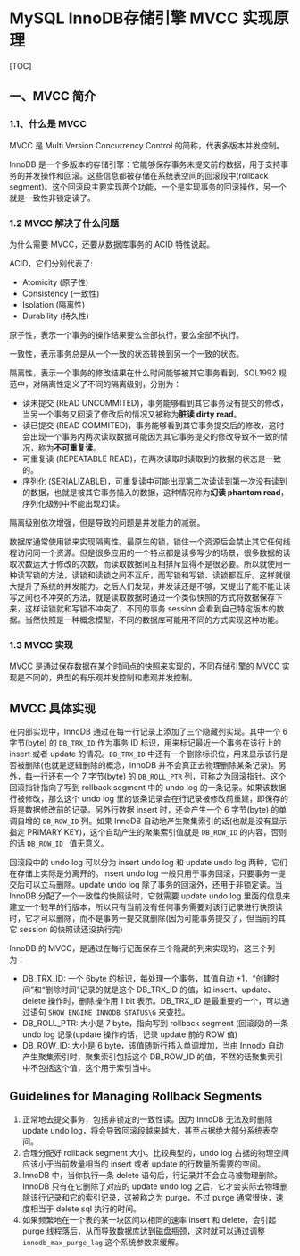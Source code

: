 # MySQL InnoDB存储引擎 MVCC 实现原理

[TOC]


## 一、MVCC 简介
### 1.1、什么是 MVCC

MVCC 是 Multi Version Concurrency Control 的简称，代表多版本并发控制。

InnoDB 是一个多版本的存储引擎：它能够保存事务未提交前的数据，用于支持事务的并发操作和回滚。这些信息都被存储在系统表空间的回滚段中(rollback segment)。这个回滚段主要实现两个功能，一个是实现事务的回滚操作，另一个就是一致性非锁定读了。

### 1.2 MVCC 解决了什么问题

为什么需要 MVCC，还要从数据库事务的 ACID 特性说起。

ACID，它们分别代表了:

- Atomicity (原子性)
- Consistency (一致性)
- Isolation (隔离性)
- Durability (持久性)

原子性，表示一个事务的操作结果要么全部执行，要么全部不执行。

一致性，表示事务总是从一个一致的状态转换到另一个一致的状态。

隔离性，表示一个事务的修改结果在什么时间能够被其它事务看到，SQL1992 规范中，对隔离性定义了不同的隔离级别，分别为：

- 读未提交 (READ UNCOMMITED)，事务能够看到其它事务没有提交的修改，当另一个事务又回滚了修改后的情况又被称为**脏读 dirty read**。
- 读已提交 (READ COMMITED)，事务能够看到其它事务提交后的修改，这时会出现一个事务内两次读取数据可能因为其它事务提交的修改导致不一致的情况，称为**不可重复读**。
- 可重复读 (REPEATABLE READ)，在两次读取时读取到的数据的状态是一致的。
- 序列化 (SERIALIZABLE)，可重复读中可能出现第二次读读到第一次没有读到的数据，也就是被其它事务插入的数据，这种情况称为**幻读 phantom read**，序列化级别中不能出现幻读。

隔离级别依次增强，但是导致的问题是并发能力的减弱。

数据库通常使用锁来实现隔离性。最原生的锁，锁住一个资源后会禁止其它任何线程访问同一个资源。但是很多应用的一个特点都是读多写少的场景，很多数据的读取次数远大于修改的次数，而读取数据间互相排斥显得不是很必要。所以就使用一种读写锁的方法，读锁和读锁之间不互斥，而写锁和写锁、读锁都互斥。这样就很大提升了系统的并发能力。之后人们发现，并发读还是不够，又提出了能不能让读写之间也不冲突的方法，就是读取数据时通过一个类似快照的方式将数据保存下来，这样读锁就和写锁不冲突了，不同的事务 session 会看到自己特定版本的数据。当然快照是一种概念模型，不同的数据库可能用不同的方式实现这种功能。

### 1.3 MVCC 实现

MVCC 是通过保存数据在某个时间点的快照来实现的，不同存储引擎的 MVCC 实现是不同的，典型的有乐观并发控制和悲观并发控制。

## MVCC 具体实现

在内部实现中，InnoDB 通过在每一行记录上添加了三个隐藏列实现。其中一个 6 字节(byte) 的 `DB_TRX_ID` 作为事务 ID 标识，用来标记最近一个事务在该行上的 insert 或者 update 的情况。`DB_TRX_ID` 中还有一个删除标识位，用来显示该行是否被删除(也就是逻辑删除的概念，InnoDB 并不会真正去物理删除某条记录)。另外，每一行还有一个 7 字节(byte) 的 `DB_ROLL_PTR` 列，可称之为回滚指针。这个回滚指针指向了写到 rollback segment 中的 undo log 的一条记录。如果该数据行被修改，那么这个 undo log 里的该条记录会在行记录被修改前重建，即保存的将是数据修改前的记录。另外行数据 insert 时，还会产生一个 6 字节(byte) 的单调自增的 `DB_ROW_ID` 列。如果 InnoDB 自动地产生聚集索引的话(也就是没有显示指定 PRIMARY KEY)，这个自动产生的聚集索引值就是 `DB_ROW_ID` 的内容，否则的话 `DB_ROW_ID	` 值无意义。

回滚段中的 undo log 可以分为 insert undo log 和 update undo log 两种，它们在存储上实际是分离开的。insert undo log 一般只用于事务回滚，只要事务一提交后可以立马删除。update undo log 除了事务的回滚外，还用于非锁定读。当 InnoDB 分配了一个一致性的快照读时，它就需要 update undo log 里面的信息来建立一个较早的行版本，所以只有当前没有任何事务需要对该行记录进行快照读时，它才可以删除，而不是事务一提交就删除(因为可能事务提交了，但当前的其它 session 的快照读还没执行完)

InnoDB 的 MVCC，是通过在每行记面保存三个隐藏的列来实现的，这三个列为：

- DB_TRX_ID: 一个 6byte 的标识，每处理一个事务，其值自动 +1，“创建时间”和“删除时间”记录的就是这个 DB_TRX_ID 的值，如 insert、update、delete 操作时，删除操作用 1 bit 表示。DB_TRX_ID 是最重要的一个，可以通过语句 `SHOW ENGINE INNODB STATUS\G` 来查找。
- DB_ROLL_PTR: 大小是 7 byte，指向写到 rollback segment (回滚段)的一条 undo log 记录(update 操作的话，记录 update 前的 ROW 值)
- DB_ROW_ID: 大小是 6 byte，该值随新行插入单调增加，当由 Innodb 自动产生聚集索引时，聚集索引包括这个 DB_ROW_ID 的值，不然的话聚集索引中不包括这个值，这个用于索引当中。

## Guidelines for Managing  Rollback Segments

1. 正常地去提交事务，包括非锁定的一致性读。因为 InnoDB 无法及时删除 update undo log，将会导致回滚段越来越大，甚至占据绝大部分系统表空间。
2. 合理分配好 rollback segment 大小。比较典型的，undo log 占据的物理空间应该小于当前数量相当的 insert 或者 update 的行数量所需要的空间。
3. InnoDB 中，当你执行一条 delete 语句后，行记录并不会立马被物理删除。InnoDB 只有在它删除了对应的 update undo log 之后，它才会实际去物理删除该行记录和它的索引记录，这被称之为 purge，不过 purge 通常很快，速度相当于 delete sql 执行的时间。
4. 如果频繁地在一个表的某一块区间以相同的速率 insert 和 delete，会引起 purge 线程落后，从而导致数据库达到磁盘瓶颈，这时就可以通过调整 `innodb_max_purge_lag` 这个系统参数来缓解。

